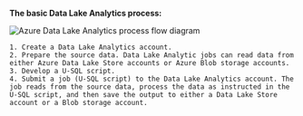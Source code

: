 **The basic Data Lake Analytics process:**

![Azure Data Lake Analytics process flow diagram](./media/data-lake-analytics-basic-process-include/data-lake-analytics-process.png)

    1. Create a Data Lake Analytics account.
    2. Prepare the source data. Data Lake Analytic jobs can read data from either Azure Data Lake Store accounts or Azure Blob storage accounts.   
    3. Develop a U-SQL script.
    4. Submit a job (U-SQL script) to the Data Lake Analytics account. The job reads from the source data, process the data as instructed in the U-SQL script, and then save the output to either a Data Lake Store account or a Blob storage account.